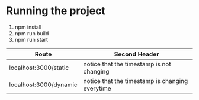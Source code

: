 # Running the project

1. npm install
2. npm run build
3. npm run start

| Route                  | Second Header                                   |
|------------------------|-------------------------------------------------|
| localhost:3000/static  | notice that the timestamp is not changing       |
| localhost:3000/dynamic | notice that the timestamp is changing everytime |